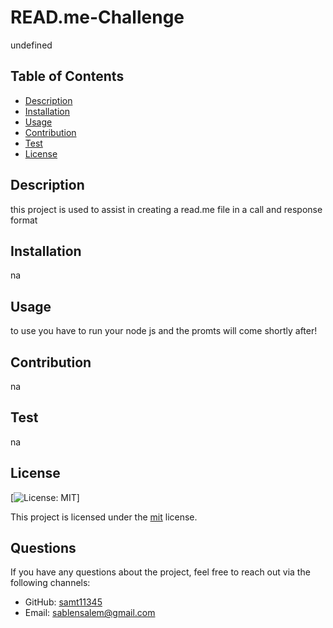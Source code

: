# READ.me-Challenge

undefined

## Table of Contents
- [Description](#description)
- [Installation](#installation)
- [Usage](#usage)
- [Contribution](#contribution)
- [Test](#test)
- [License](#license)

## Description
this project is used to assist in creating a read.me file in a call and response format 

## Installation
na

## Usage
to use you have to run your node js and the promts will come shortly after!

## Contribution
na

## Test
na

## License
[![License: MIT](https://img.shields.io/badge/License-MIT-blue.svg)]

This project is licensed under the [mit](https://opensource.org/licenses/MIT) license.

## Questions
If you have any questions about the project, feel free to reach out via the following channels:

- GitHub: [samt11345](https://github.com/samt11345)
- Email: [sablensalem@gmail.com](mailto:sablensalem@gmail.com)
